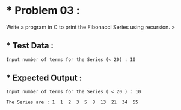 # * Problem 03 :

Write a program in C to print the Fibonacci Series using recursion. >

## * Test Data :

    Input number of terms for the Series (< 20) : 10

## * Expected Output : 

    Input number of terms for the Series ( < 20 ) : 10  
    
    The Series are : 1  1  2  3  5  8  13  21  34  55 
